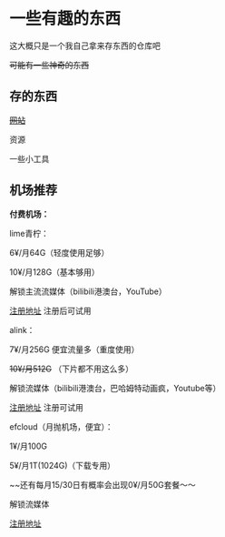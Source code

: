 # 一些有趣的东西
这大概只是一个我自己拿来存东西的仓库吧

~~可能有一些神奇的东西~~

## 存的东西
[~~网站~~](https://github.com/huangcy208/somethingfun/blob/main/por-site "诶嘿")

资源

一些小工具

## 机场推荐

**付费机场：**

lime青柠：

6¥/月64G（轻度使用足够）

10¥/月128G（基本够用）

解锁主流流媒体（bilibili港澳台，YouTube）

[注册地址](https://www.lime345.buzz/#/register?code=Zf5K2GS9)
注册后可试用

alink：

7¥/月256G 便宜流量多（重度使用）

~~10¥/月512G~~ （下片都不用这么多）

解锁流媒体（bilibili港澳台，巴哈姆特动画疯，Youtube等）

[注册地址](https://ypso.cc/#/register?code=Nxa5V550)
注册可试用

efcloud（月抛机场，便宜）：

1¥/月100G

5¥/月1T(1024G)（下载专用）

~~还有每月15/30日有概率会出现0¥/月50G套餐～～

解锁流媒体

[注册地址](https://www.efcloud.cc/#/register?code=PZi7sJn0)
